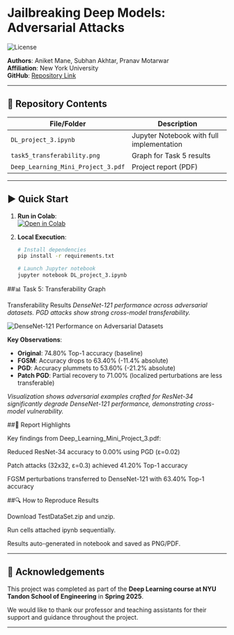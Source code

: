 # Jailbreaking Deep Models: Adversarial Attacks  
![License](https://img.shields.io/badge/License-MIT-blue)

**Authors**: Aniket Mane, Subhan Akhtar, Pranav Motarwar  
**Affiliation**: New York University  
**GitHub**: [Repository Link](https://github.com/PranavMotarwar/Jailbreaking-Deep-Models)  

---

## 📂 Repository Contents
| File/Folder       | Description                                  |
|--------------------|----------------------------------------------|
| `DL_project_3.ipynb` | Jupyter Notebook with full implementation    |
| `task5_transferability.png` | Graph for Task 5 results                  |
| `Deep_Learning_Mini_Project_3.pdf` | Project report (PDF)             |

---

## ▶️ Quick Start
1. **Run in Colab**:  
   [![Open in Colab](https://colab.research.google.com/assets/colab-badge.svg)](https://colab.research.google.com/github/yourusername/jailbreaking-deep-models/blob/main/DL_project_3.ipynb)

2. **Local Execution**:
   ```bash
   # Install dependencies
   pip install -r requirements.txt
   
   # Launch Jupyter notebook
   jupyter notebook DL_project_3.ipynb


##📊 Task 5: Transferability Graph

Transferability Results
*DenseNet-121 performance across adversarial datasets.
PGD attacks show strong cross-model transferability.*

![DenseNet-121 Performance on Adversarial Datasets](Results.png)

**Key Observations**:
- **Original**: 74.80% Top-1 accuracy (baseline)  
- **FGSM**: Accuracy drops to 63.40% (-11.4% absolute)  
- **PGD**: Accuracy plummets to 53.60% (-21.2% absolute)  
- **Patch PGD**: Partial recovery to 71.00% (localized perturbations are less transferable)  

*Visualization shows adversarial examples crafted for ResNet-34 significantly degrade DenseNet-121 performance, demonstrating cross-model vulnerability.*

##📄 Report Highlights

Key findings from Deep_Learning_Mini_Project_3.pdf:

Reduced ResNet-34 accuracy to 0.00% using PGD (ε=0.02)

Patch attacks (32x32, ε=0.3) achieved 41.20% Top-1 accuracy

FGSM perturbations transferred to DenseNet-121 with 63.40% Top-1 accuracy


##🔍 How to Reproduce Results

Download TestDataSet.zip and unzip.

Run cells attached ipynb sequentially.

Results auto-generated in notebook and saved as PNG/PDF.



---

## 🤝 Acknowledgements

This project was completed as part of the **Deep Learning course at NYU Tandon School of Engineering** in **Spring 2025**.

We would like to thank our professor and teaching assistants for their support and guidance throughout the project.

---
